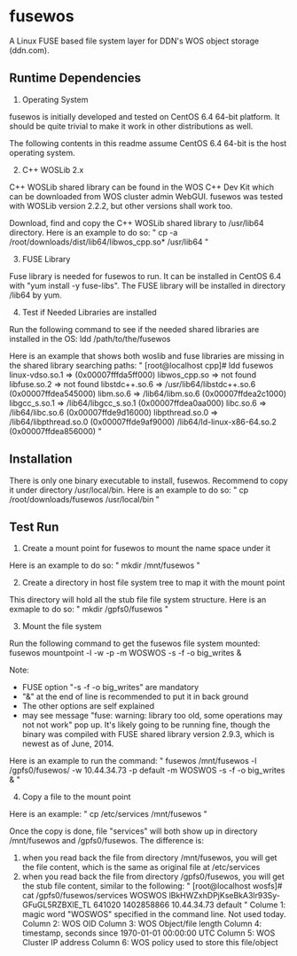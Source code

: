 fusewos
=======

A Linux FUSE based file system layer for DDN's WOS object storage (ddn.com).

Runtime Dependencies
--------------------
1. Operating System

fusewos is initially developed and tested on CentOS 6.4 64-bit platform.  It should be quite trivial to make it work in other distributions as well.  

The following contents in this readme assume CentOS 6.4 64-bit is the host operating system.

2. C++ WOSLib 2.x

C++ WOSLib shared library can be found in the WOS C++ Dev Kit which can be downloaded from WOS cluster admin WebGUI.  fusewos was tested with WOSLib version 2.2.2, but other versions shall work too.

Download, find and copy the C++ WOSLib shared library to /usr/lib64 directory.  Here is an example to do so:
"
cp -a /root/downloads/dist/lib64/libwos_cpp.so* /usr/lib64
"

3. FUSE Library

Fuse library is needed for fusewos to run.  It can be installed in CentOS 6.4 with "yum install -y fuse-libs".  The FUSE library will be installed in directory /lib64 by yum.

4. Test if Needed Libraries are installed

Run the following command to see if the needed shared libraries are installed in the OS:
ldd /path/to/the/fusewos

Here is an example that shows both woslib and fuse libraries are missing in the shared library searching paths:
"
[root@localhost cpp]# ldd fusewos
        linux-vdso.so.1 =>  (0x00007fffda5ff000)
        libwos_cpp.so => not found
        libfuse.so.2 => not found
        libstdc++.so.6 => /usr/lib64/libstdc++.so.6 (0x00007ffdea545000)
        libm.so.6 => /lib64/libm.so.6 (0x00007ffdea2c1000)
        libgcc_s.so.1 => /lib64/libgcc_s.so.1 (0x00007ffdea0aa000)
        libc.so.6 => /lib64/libc.so.6 (0x00007ffde9d16000)
        libpthread.so.0 => /lib64/libpthread.so.0 (0x00007ffde9af9000)
        /lib64/ld-linux-x86-64.so.2 (0x00007ffdea856000)
"

Installation
------------
There is only one binary executable to install, fusewos.  Recommend to copy it under directory /usr/local/bin.  Here is an example to do so:
"
cp /root/downloads/fusewos /usr/local/bin
"

Test Run
--------
1. Create a mount point for fusewos to mount the name space under it

Here is an example to do so:
"
mkdir /mnt/fusewos
"

2. Create a directory in host file system tree to map it with the mount point

This directory will hold all the stub file file system structure.  Here is an exmaple to do so:
"
mkdir /gpfs0/fusewos
"

3. Mount the file system

Run the following command to get the fusewos file system mounted:
fusewos mountpoint -l <local fs stub file directory> -w <WOS Cluster IP address> -p <WOS Policy> -m WOSWOS -s -f -o big_writes &

Note:
   - FUSE option "-s -f -o big_writes" are mandatory
   - "&" at the end of line is recommended to put it in back ground
   - The other options are self explained
   - may see message "fuse: warning: library too old, some operations may not not work" pop up.  It's likely going to be running fine, though the binary was compiled with FUSE shared library version 2.9.3, which is newest as of June, 2014.

Here is an example to run the command:
"
fusewos /mnt/fusewos -l /gpfs0/fusewos/ -w 10.44.34.73 -p default -m WOSWOS -s -f -o big_writes &
"

4. Copy a file to the mount point

Here is an example:
"
cp /etc/services /mnt/fusewos
"

Once the copy is done, file "services" will both show up in directory /mnt/fusewos and /gpfs0/fusewos.  The difference is:
1. when you read back the file from directory /mnt/fusewos, you will get the file content, which is the same as original file at /etc/services
2. when you read back the file from directory /gpfs0/fusewos, you will get the stub file content, similar to the following:
"
[root@localhost wosfs]# cat /gpfs0/fusewos/services 
WOSWOS lBkHWZxhDPjKseBkA3lr93Sy-GFuGL5RZBXlE_TL 641020 1402858866 10.44.34.73 default
"
Colume 1: magic word "WOSWOS" specified in the command line.  Not used today.
Column 2: WOS OID
Column 3: WOS Object/file length
Column 4: timestamp, seconds since 1970-01-01 00:00:00 UTC
Column 5: WOS Cluster IP address
Column 6: WOS policy used to store this file/object






